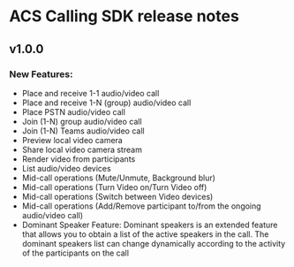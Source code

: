 # ACS Calling SDK release notes

## v1.0.0

### New Features:
- Place and receive 1-1 audio/video call
- Place and receive 1-N (group) audio/video call
- Place PSTN audio/video call
- Join (1-N) group audio/video call
- Join (1-N) Teams audio/video call
- Preview local video camera
- Share local video camera stream
- Render video from participants
- List audio/video devices
- Mid-call operations (Mute/Unmute, Background blur)
- Mid-call operations (Turn Video on/Turn Video off)
- Mid-call operations (Switch between Video devices)
- Mid-call operations (Add/Remove participant to/from the ongoing audio/video call)
- Dominant Speaker Feature: Dominant speakers is an extended feature that allows you to obtain a list of the active speakers in the call. The dominant speakers list can change dynamically according to the activity of the participants on the call


